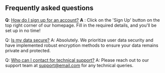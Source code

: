 ## Frequently asked questions

**Q**: <u>How do I sign up for an account?</u>
**A** : Click on the 'Sign Up' button on the top right corner of our homepage. Fill in the required details, and you'll be set up in no time!

Q: <u>Is my data secure?</u>
A: Absolutely. We prioritize user data security and have implemented robust encryption methods to ensure your data remains private and protected.

Q: <u>Who can I contact for technical support?</u>
A: Please reach out to our support team at support@email.com for any technical queries.
